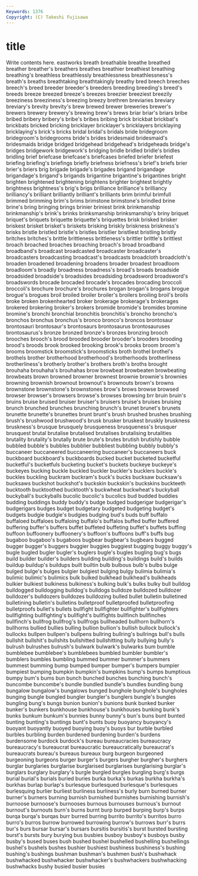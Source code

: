 ```yaml
---
Keywords: 1376 
Copyright: (C) Takeshi Fujisawa
---
```


# title

Write contents here.
eastworks breath breathable breathe
breathed breather breather's breathers breathes breathier breathiest breathing breathing's breathless
breathlessly breathlessness breathlessness's breath's breaths breathtaking breathtakingly breathy bred breech
breeches breech's breed breeder breeder's breeders breeding breeding's breed's breeds
breeze breezed breeze's breezes breezier breeziest breezily breeziness breeziness's breezing
breezy brethren breviaries breviary breviary's brevity brevity's brew brewed brewer
breweries brewer's brewers brewery brewery's brewing brew's brews briar briar's
briars bribe bribed bribery bribery's bribe's bribes bribing brick brickbat
brickbat's brickbats bricked bricking bricklayer bricklayer's bricklayers bricklaying bricklaying's brick's
bricks bridal bridal's bridals bride bridegroom bridegroom's bridegrooms bride's brides
bridesmaid bridesmaid's bridesmaids bridge bridged bridgehead bridgehead's bridgeheads bridge's bridges
bridgework bridgework's bridging bridle bridled bridle's bridles bridling brief briefcase
briefcase's briefcases briefed briefer briefest briefing briefing's briefings briefly briefness
briefness's brief's briefs brier brier's briers brig brigade brigade's brigades
brigand brigandage brigandage's brigand's brigands brigantine brigantine's brigantines bright brighten
brightened brightening brightens brighter brightest brightly brightness brightness's brig's brigs
brilliance brilliance's brilliancy brilliancy's brilliant brilliantly brilliant's brilliants brim brimful
brimfull brimmed brimming brim's brims brimstone brimstone's brindled brine brine's
bring bringing brings brinier briniest brink brinkmanship brinkmanship's brink's brinks
brinksmanship brinksmanship's briny briquet briquet's briquets briquette briquette's briquettes brisk
brisked brisker briskest brisket brisket's briskets brisking briskly briskness briskness's
brisks bristle bristled bristle's bristles bristlier bristliest bristling bristly britches
britches's brittle brittleness brittleness's brittler brittle's brittlest broach broached broaches
broaching broach's broad broadband broadband's broadcast broadcasted broadcaster broadcaster's broadcasters
broadcasting broadcast's broadcasts broadcloth broadcloth's broaden broadened broadening broadens broader
broadest broadloom broadloom's broadly broadness broadness's broad's broads broadside broadsided
broadside's broadsides broadsiding broadsword broadsword's broadswords brocade brocaded brocade's brocades
brocading broccoli broccoli's brochure brochure's brochures brogan brogan's brogans brogue
brogue's brogues broil broiled broiler broiler's broilers broiling broil's broils
broke broken brokenhearted broker brokerage brokerage's brokerages brokered brokering broker's
brokers bromide bromide's bromides bromine bromine's bronchi bronchial bronchitis bronchitis's
broncho broncho's bronchos bronchus bronchus's bronco bronco's broncos brontosaur brontosauri
brontosaur's brontosaurs brontosaurus brontosauruses brontosaurus's bronze bronzed bronze's bronzes bronzing
brooch brooches brooch's brood brooded brooder brooder's brooders brooding brood's
broods brook brooked brooking brook's brooks broom broom's brooms broomstick
broomstick's broomsticks broth brothel brothel's brothels brother brotherhood brotherhood's brotherhoods
brotherliness brotherliness's brotherly brother's brothers broth's broths brought brouhaha brouhaha's
brouhahas brow browbeat browbeaten browbeating browbeats brown browned browner brownest
brownie brownie's brownies browning brownish brownout brownout's brownouts brown's browns
brownstone brownstone's brownstones brow's brows browse browsed browser browser's browsers
browse's browses browsing brr bruin bruin's bruins bruise bruised bruiser
bruiser's bruisers bruise's bruises bruising brunch brunched brunches brunching brunch's
brunet brunet's brunets brunette brunette's brunettes brunt brunt's brush brushed
brushes brushing brush's brushwood brushwood's brusk brusker bruskest bruskly bruskness
bruskness's brusque brusquely brusqueness brusqueness's brusquer brusquest brutal brutalise brutalised
brutalises brutalising brutalities brutality brutality's brutally brute brute's brutes brutish
brutishly bubble bubbled bubble's bubbles bubblier bubbliest bubbling bubbly bubbly's
buccaneer buccaneered buccaneering buccaneer's buccaneers buck buckboard buckboard's buckboards bucked
bucket bucketed bucketful bucketful's bucketfuls bucketing bucket's buckets buckeye buckeye's
buckeyes bucking buckle buckled buckler buckler's bucklers buckle's buckles buckling
buckram buckram's buck's bucks bucksaw bucksaw's bucksaws buckshot buckshot's buckskin
buckskin's buckskins buckteeth bucktooth bucktoothed bucktooth's buckwheat buckwheat's buckyball buckyball's
buckyballs bucolic bucolic's bucolics bud budded buddies budding buddings buddy
buddy's budge budged budgerigar budgerigar's budgerigars budges budget budgetary budgeted
budgeting budget's budgets budgie budgie's budgies budging bud's buds buff
buffalo buffaloed buffaloes buffaloing buffalo's buffalos buffed buffer buffered buffering
buffer's buffers buffet buffeted buffeting buffet's buffets buffing buffoon buffoonery
buffoonery's buffoon's buffoons buff's buffs bug bugaboo bugaboo's bugaboos bugbear
bugbear's bugbears bugged bugger bugger's buggers buggier buggies buggiest bugging
buggy buggy's bugle bugled bugler bugler's buglers bugle's bugles bugling
bug's bugs build builder builder's builders building building's buildings build's
builds buildup buildup's buildups built builtin bulb bulbous bulb's bulbs
bulge bulged bulge's bulges bulgier bulgiest bulging bulgy bulimia bulimia's
bulimic bulimic's bulimics bulk bulked bulkhead bulkhead's bulkheads bulkier bulkiest
bulkiness bulkiness's bulking bulk's bulks bulky bull bulldog bulldogged bulldogging
bulldog's bulldogs bulldoze bulldozed bulldozer bulldozer's bulldozers bulldozes bulldozing bulled
bullet bulletin bulletined bulletining bulletin's bulletins bulletproof bulletproofed bulletproofing bulletproofs
bullet's bullets bullfight bullfighter bullfighter's bullfighters bullfighting bullfighting's bullfight's bullfights
bullfinch bullfinches bullfinch's bullfrog bullfrog's bullfrogs bullheaded bullhorn bullhorn's bullhorns
bullied bullies bulling bullion bullion's bullish bullock bullock's bullocks bullpen
bullpen's bullpens bullring bullring's bullrings bull's bulls bullshit bullshit's bullshits
bullshitted bullshitting bully bullying bully's bulrush bulrushes bulrush's bulwark bulwark's
bulwarks bum bumble bumblebee bumblebee's bumblebees bumbled bumbler bumbler's bumblers
bumbles bumbling bummed bummer bummer's bummers bummest bumming bump bumped
bumper bumper's bumpers bumpier bumpiest bumping bumpkin bumpkin's bumpkins bump's
bumps bumptious bumpy bum's bums bun bunch bunched bunches bunching
bunch's buncombe buncombe's bundle bundled bundle's bundles bundling bung bungalow
bungalow's bungalows bunged bunghole bunghole's bungholes bunging bungle bungled bungler
bungler's bunglers bungle's bungles bungling bung's bungs bunion bunion's bunions
bunk bunked bunker bunker's bunkers bunkhouse bunkhouse's bunkhouses bunking bunk's
bunks bunkum bunkum's bunnies bunny bunny's bun's buns bunt bunted
bunting bunting's buntings bunt's bunts buoy buoyancy buoyancy's buoyant buoyantly
buoyed buoying buoy's buoys bur burble burbled burbles burbling burden
burdened burdening burden's burdens burdensome burdock burdock's bureau bureaucracies bureaucracy
bureaucracy's bureaucrat bureaucratic bureaucratically bureaucrat's bureaucrats bureau's bureaus bureaux burg
burgeon burgeoned burgeoning burgeons burger burger's burgers burgher burgher's burghers
burglar burglaries burglarise burglarised burglarises burglarising burglar's burglars burglary burglary's
burgle burgled burgles burgling burg's burgs burial burial's burials buried
buries burka burka's burkas burkha burkha's burkhas burlap burlap's burlesque
burlesqued burlesque's burlesques burlesquing burlier burliest burliness burliness's burly burn
burned burner burner's burners burning burnish burnished burnishes burnishing burnish's
burnoose burnoose's burnooses burnous burnouses burnous's burnout burnout's burnouts burn's
burns burnt burp burped burping burp's burps burqa burqa's burqas
burr burred burring burrito burrito's burritos burro burro's burros burrow
burrowed burrowing burrow's burrows burr's burrs bur's burs bursar bursar's
bursars bursitis bursitis's burst bursted bursting burst's bursts bury burying
bus busbies busboy busboy's busboys busby busby's bused buses bush
bushed bushel bushelled bushelling bushellings bushel's bushels bushes bushier bushiest
bushiness bushiness's bushing bushing's bushings bushman bushman's bushmen bush's bushwhack
bushwhacked bushwhacker bushwhacker's bushwhackers bushwhacking bushwhacks bushy busied busier busies
